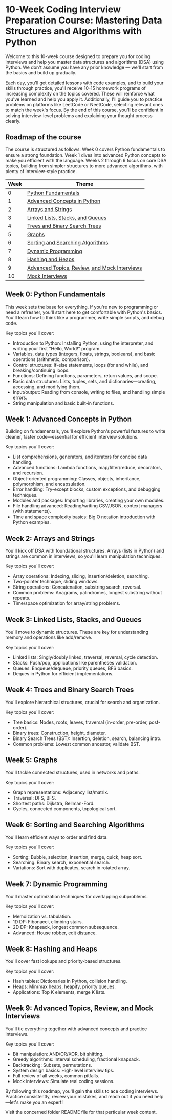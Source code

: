 # 10-Week Coding Interview Preparation Course: Mastering Data Structures and Algorithms with Python

Welcome to this 10-week course designed to prepare you for coding interviews and help you master data structures and algorithms (DSA) using Python. We don't assume you have any prior knowledge — we'll start from the basics and build up gradually.

Each day, you'll get detailed lessons with code examples, and to build your skills through practice, you'll receive 10-15 homework programs of increasing complexity on the topics covered. These will reinforce what you've learned and help you apply it. Additionally, I'll guide you to practice problems on platforms like LeetCode or NeetCode, selecting relevant ones to match the week's focus. By the end of this course, you'll be confident in solving interview-level problems and explaining your thought process clearly.

## Roadmap of the course
The course is structured as follows: Week 0 covers Python fundamentals to ensure a strong foundation. Week 1 dives into advanced Python concepts to make you efficient with the language. Weeks 2 through 9 focus on core DSA topics, building from simpler structures to more advanced algorithms, with plenty of interview-style practice.

| Week | Theme | 
|---|---|
| 0 | [Python Fundamentals](Week0%20Python%20Fundamentals/README.markdown) |
| 1 | [Advanced Concepts in Python](/README.markdown) |
| 2 | [Arrays and Strings](/README.markdown) |
| 3 | [Linked Lists, Stacks, and Queues](/README.markdown) |
| 4 | [Trees and Binary Search Trees](/README.markdown) |
| 5 | [Graphs](/README.markdown) |
| 6 | [Sorting and Searching Algorithms](/README.markdown) |
| 7 | [Dynamic Programming](/README.markdown) |
| 8 | [Hashing and Heaps](/README.markdown) |
| 9 | [Advanced Topics, Review, and Mock Interviews](/README.markdown) |
| 10 | [Mock Interviews](/README.markdown) |


## Week 0: Python Fundamentals
This week sets the base for everything. If you're new to programming or need a refresher, you'll start here to get comfortable with Python's basics. You'll learn how to think like a programmer, write simple scripts, and debug code.

Key topics you'll cover:
- Introduction to Python: Installing Python, using the interpreter, and writing your first "Hello, World!" program.
- Variables, data types (integers, floats, strings, booleans), and basic operations (arithmetic, comparison).
- Control structures: If-else statements, loops (for and while), and breaking/continuing loops.
- Functions: Defining functions, parameters, return values, and scope.
- Basic data structures: Lists, tuples, sets, and dictionaries—creating, accessing, and modifying them.
- Input/output: Reading from console, writing to files, and handling simple errors.
- String manipulation and basic built-in functions.


## Week 1: Advanced Concepts in Python
Building on fundamentals, you'll explore Python's powerful features to write cleaner, faster code—essential for efficient interview solutions.

Key topics you'll cover:
- List comprehensions, generators, and iterators for concise data handling.
- Advanced functions: Lambda functions, map/filter/reduce, decorators, and recursion.
- Object-oriented programming: Classes, objects, inheritance, polymorphism, and encapsulation.
- Error handling: Try-except blocks, custom exceptions, and debugging techniques.
- Modules and packages: Importing libraries, creating your own modules.
- File handling advanced: Reading/writing CSV/JSON, context managers (with statements).
- Time and space complexity basics: Big O notation introduction with Python examples.

## Week 2: Arrays and Strings
You'll kick off DSA with foundational structures. Arrays (lists in Python) and strings are common in interviews, so you'll learn manipulation techniques.

Key topics you'll cover:
- Array operations: Indexing, slicing, insertion/deletion, searching.
- Two-pointer technique, sliding windows.
- String operations: Concatenation, substring search, reversal.
- Common problems: Anagrams, palindromes, longest substring without repeats.
- Time/space optimization for array/string problems.

## Week 3: Linked Lists, Stacks, and Queues
You'll move to dynamic structures. These are key for understanding memory and operations like add/remove.

Key topics you'll cover:
- Linked lists: Singly/doubly linked, traversal, reversal, cycle detection.
- Stacks: Push/pop, applications like parentheses validation.
- Queues: Enqueue/dequeue, priority queues, BFS basics.
- Deques in Python for efficient implementations.

## Week 4: Trees and Binary Search Trees
You'll explore hierarchical structures, crucial for search and organization.

Key topics you'll cover:
- Tree basics: Nodes, roots, leaves, traversal (in-order, pre-order, post-order).
- Binary trees: Construction, height, diameter.
- Binary Search Trees (BST): Insertion, deletion, search, balancing intro.
- Common problems: Lowest common ancestor, validate BST.

## Week 5: Graphs
You'll tackle connected structures, used in networks and paths.

Key topics you'll cover:
- Graph representations: Adjacency list/matrix.
- Traversal: DFS, BFS.
- Shortest paths: Dijkstra, Bellman-Ford.
- Cycles, connected components, topological sort.

## Week 6: Sorting and Searching Algorithms
You'll learn efficient ways to order and find data.

Key topics you'll cover:
- Sorting: Bubble, selection, insertion, merge, quick, heap sort.
- Searching: Binary search, exponential search.
- Variations: Sort with duplicates, search in rotated array.

## Week 7: Dynamic Programming
You'll master optimization techniques for overlapping subproblems.

Key topics you'll cover:
- Memoization vs. tabulation.
- 1D DP: Fibonacci, climbing stairs.
- 2D DP: Knapsack, longest common subsequence.
- Advanced: House robber, edit distance.

## Week 8: Hashing and Heaps
You'll cover fast lookups and priority-based structures.

Key topics you'll cover:
- Hash tables: Dictionaries in Python, collision handling.
- Heaps: Min/max heaps, heapify, priority queues.
- Applications: Top K elements, merge K lists.

## Week 9: Advanced Topics, Review, and Mock Interviews
You'll tie everything together with advanced concepts and practice interviews.

Key topics you'll cover:
- Bit manipulation: AND/OR/XOR, bit shifting.
- Greedy algorithms: Interval scheduling, fractional knapsack.
- Backtracking: Subsets, permutations.
- System design basics: High-level interview tips.
- Full review of all weeks, common pitfalls.
- Mock interviews: Simulate real coding sessions.

By following this roadmap, you'll gain the skills to ace coding interviews. Practice consistently, review your mistakes, and reach out if you need help—let's make you an expert!

Visit the concerned folder README file for that perticular week content.

